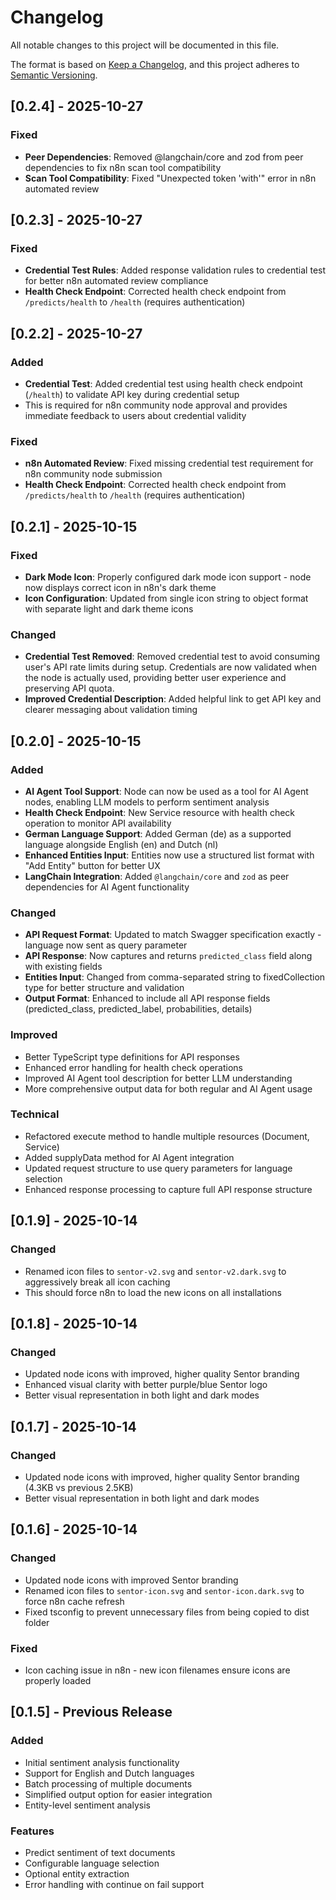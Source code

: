 # Changelog

All notable changes to this project will be documented in this file.

The format is based on [Keep a Changelog](https://keepachangelog.com/en/1.0.0/),
and this project adheres to [Semantic Versioning](https://semver.org/spec/v2.0.0.html).

## [0.2.4] - 2025-10-27

### Fixed
- **Peer Dependencies**: Removed @langchain/core and zod from peer dependencies to fix n8n scan tool compatibility
- **Scan Tool Compatibility**: Fixed "Unexpected token 'with'" error in n8n automated review

## [0.2.3] - 2025-10-27

### Fixed
- **Credential Test Rules**: Added response validation rules to credential test for better n8n automated review compliance
- **Health Check Endpoint**: Corrected health check endpoint from `/predicts/health` to `/health` (requires authentication)

## [0.2.2] - 2025-10-27

### Added
- **Credential Test**: Added credential test using health check endpoint (`/health`) to validate API key during credential setup
- This is required for n8n community node approval and provides immediate feedback to users about credential validity

### Fixed
- **n8n Automated Review**: Fixed missing credential test requirement for n8n community node submission
- **Health Check Endpoint**: Corrected health check endpoint from `/predicts/health` to `/health` (requires authentication)

## [0.2.1] - 2025-10-15

### Fixed
- **Dark Mode Icon**: Properly configured dark mode icon support - node now displays correct icon in n8n's dark theme
- **Icon Configuration**: Updated from single icon string to object format with separate light and dark theme icons

### Changed
- **Credential Test Removed**: Removed credential test to avoid consuming user's API rate limits during setup. Credentials are now validated when the node is actually used, providing better user experience and preserving API quota.
- **Improved Credential Description**: Added helpful link to get API key and clearer messaging about validation timing

## [0.2.0] - 2025-10-15

### Added
- **AI Agent Tool Support**: Node can now be used as a tool for AI Agent nodes, enabling LLM models to perform sentiment analysis
- **Health Check Endpoint**: New Service resource with health check operation to monitor API availability
- **German Language Support**: Added German (de) as a supported language alongside English (en) and Dutch (nl)
- **Enhanced Entities Input**: Entities now use a structured list format with "Add Entity" button for better UX
- **LangChain Integration**: Added `@langchain/core` and `zod` as peer dependencies for AI Agent functionality

### Changed
- **API Request Format**: Updated to match Swagger specification exactly - language now sent as query parameter
- **API Response**: Now captures and returns `predicted_class` field along with existing fields
- **Entities Input**: Changed from comma-separated string to fixedCollection type for better structure and validation
- **Output Format**: Enhanced to include all API response fields (predicted_class, predicted_label, probabilities, details)

### Improved
- Better TypeScript type definitions for API responses
- Enhanced error handling for health check operations
- Improved AI Agent tool description for better LLM understanding
- More comprehensive output data for both regular and AI Agent usage

### Technical
- Refactored execute method to handle multiple resources (Document, Service)
- Added supplyData method for AI Agent integration
- Updated request structure to use query parameters for language selection
- Enhanced response processing to capture full API response structure

## [0.1.9] - 2025-10-14

### Changed
- Renamed icon files to `sentor-v2.svg` and `sentor-v2.dark.svg` to aggressively break all icon caching
- This should force n8n to load the new icons on all installations

## [0.1.8] - 2025-10-14

### Changed
- Updated node icons with improved, higher quality Sentor branding
- Enhanced visual clarity with better purple/blue Sentor logo
- Better visual representation in both light and dark modes

## [0.1.7] - 2025-10-14

### Changed
- Updated node icons with improved, higher quality Sentor branding (4.3KB vs previous 2.5KB)
- Better visual representation in both light and dark modes

## [0.1.6] - 2025-10-14

### Changed
- Updated node icons with improved Sentor branding
- Renamed icon files to `sentor-icon.svg` and `sentor-icon.dark.svg` to force n8n cache refresh
- Fixed tsconfig to prevent unnecessary files from being copied to dist folder

### Fixed
- Icon caching issue in n8n - new icon filenames ensure icons are properly loaded

## [0.1.5] - Previous Release

### Added
- Initial sentiment analysis functionality
- Support for English and Dutch languages
- Batch processing of multiple documents
- Simplified output option for easier integration
- Entity-level sentiment analysis

### Features
- Predict sentiment of text documents
- Configurable language selection
- Optional entity extraction
- Error handling with continue on fail support


